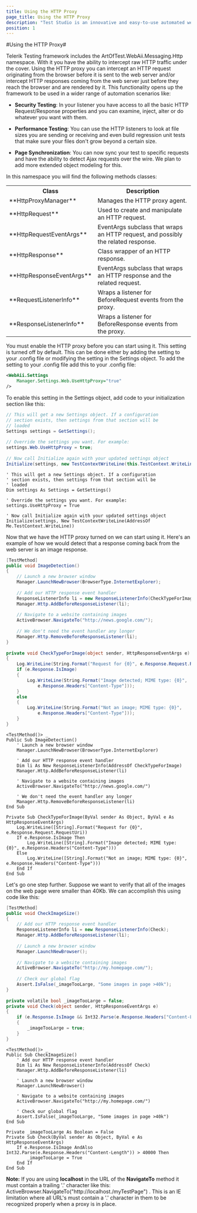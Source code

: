 ```yaml
---
title: Using the HTTP Proxy
page_title: Using the HTTP Proxy
description: "Test Studio is an innovative and easy-to-use automated web, WPF and load testing solution. Test Studio tests support essential technologies like ASP.NET AJAX, Silverlight, PHP and MVC. HTML5, Testing framework, functional testing, performance testing, load testing, exploratory testing, manual testing."
position: 1
---
```

#Using the HTTP Proxy#

Telerik Testing framework includes the ArtOfTest.WebAii.Messaging.Http namespace. With it you have the ability to intercept raw HTTP traffic under the cover. Using the HTTP proxy you can intercept an HTTP request originating from the browser before it is sent to the web server and/or intercept HTTP responses coming from the web server just before they reach the browser and are rendered by it. This functionality opens up the framework to be used in a wider range of automation scenarios like:

* **Security Testing**: In your listener you have access to all the basic HTTP Request/Response properties and you can examine, inject, alter or do whatever you want with them.

* **Performance Testing**: You can use the HTTP listeners to look at file sizes you are sending or receiving and even build regression unit tests that make sure your files don't grow beyond a certain size.

* **Page Synchronization**: You can now sync your test to specific requests and have the ability to detect Ajax requests over the wire. We plan to add more extended object modeling for this.
 
In this namespace you will find the following methods classes:

<table class="docs">
<tr>
	<th>Class</th><th>Description</th>
</tr>
<tr>
	<td>**HttpProxyManager**</td>
	<td>Manages the HTTP proxy agent.</td>
</tr>
<tr>
	<td>**HttpRequest**</td>
	<td>Used to create and manipulate an HTTP request.</td>
</tr>
<tr>
	<td>**HttpRequestEventArgs**</td>
	<td>EventArgs subclass that wraps an HTTP request, and possibly the related response.</td>
</tr>
<tr>
	<td>**HttpResponse**</td>
	<td>Class wrapper of an HTTP response.</td>
</tr>
<tr>
	<td>**HttpResponseEventArgs**</td>
	<td>EventArgs subclass that wraps an HTTP response and the related request.</td>
</tr>
<tr>
	<td>**RequestListenerInfo**</td>
	<td>Wraps a listener for BeforeRequest events from the proxy.</td>
</tr>
<tr>
	<td>**ResponseListenerInfo**</td>
	<td>Wraps a listener for BeforeResponse events from the proxy.</td>
</tr>
<table>

You must enable the HTTP proxy before you can start using it. This setting is turned off by default. This can be done either by adding the setting to your .config file or modifying the setting in the Settings object. To add the setting to your .config file add this to your .config file:


```XML
<WebAii.Settings
    Manager.Settings.Web.UseHttpProxy="true"
/>
```

To enable this setting in the Settings object, add code to your initialization section like this:

```C#
// This will get a new Settings object. If a configuration
// section exists, then settings from that section will be
// loaded
Settings settings = GetSettings();
 
// Override the settings you want. For example:
settings.Web.UseHttpProxy = true;
 
// Now call Initialize again with your updated settings object
Initialize(settings, new TestContextWriteLine(this.TestContext.WriteLine));
```
```VB
' This will get a new Settings object. If a configuration
' section exists, then settings from that section will be
' loaded
Dim settings As Settings = GetSettings()
 
' Override the settings you want. For example:
settings.UseHttpProxy = True
 
' Now call Initialize again with your updated settings object
Initialize(settings, New TestContextWriteLine(AddressOf Me.TestContext.WriteLine))
```


Now that we have the HTTP proxy turned on we can start using it. Here's an example of how we would detect that a response coming back from the web server is an image response.

```C#
[TestMethod]
public void ImageDetection()
{
    // Launch a new browser window
    Manager.LaunchNewBrowser(BrowserType.InternetExplorer);
 
    // Add our HTTP response event handler
    ResponseListenerInfo li = new ResponseListenerInfo(CheckTypeForImage);
    Manager.Http.AddBeforeResponseListener(li);
 
    // Navigate to a website containing images
    ActiveBrowser.NavigateTo("http://news.google.com/");
 
    // We don't need the event handler any longer
    Manager.Http.RemoveBeforeResponseListener(li);
}
 
private void CheckTypeForImage(object sender, HttpResponseEventArgs e)
{
    Log.WriteLine(String.Format("Request for {0}", e.Response.Request.RequestUri));
    if (e.Response.IsImage)
    {
        Log.WriteLine(String.Format("Image detected; MIME type: {0}",
            e.Response.Headers["Content-Type"]));
    }
    else
    {
        Log.WriteLine(String.Format("Not an image; MIME type: {0}",
            e.Response.Headers["Content-Type"]));
    }
}
```
```VB
<TestMethod()> _
Public Sub ImageDetection()
    ' Launch a new browser window
    Manager.LaunchNewBrowser(BrowserType.InternetExplorer)
 
    ' Add our HTTP response event handler
    Dim li As New ResponseListenerInfo(AddressOf CheckTypeForImage)
    Manager.Http.AddBeforeResponseListener(li)
 
    ' Navigate to a website containing images
    ActiveBrowser.NavigateTo("http://news.google.com/")
 
    ' We don't need the event handler any longer
    Manager.Http.RemoveBeforeResponseListener(li)
End Sub
 
Private Sub CheckTypeForImage(ByVal sender As Object, ByVal e As HttpResponseEventArgs)
    Log.WriteLine([String].Format("Request for {0}", e.Response.Request.RequestUri))
    If e.Response.IsImage Then
        Log.WriteLine([String].Format("Image detected; MIME type: {0}", e.Response.Headers("Content-Type")))
    Else
        Log.WriteLine([String].Format("Not an image; MIME type: {0}", e.Response.Headers("Content-Type")))
    End If
End Sub
```

Let's go one step further. Suppose we want to verify that all of the images on the web page were smaller than 40Kb. We can accomplish this using code like this:

```C#
[TestMethod]
public void CheckImageSize()
{
    // Add our HTTP response event handler
    ResponseListenerInfo li = new ResponseListenerInfo(Check);
    Manager.Http.AddBeforeResponseListener(li);
 
    // Launch a new browser window
    Manager.LaunchNewBrowser();
 
    // Navigate to a website containing images
    ActiveBrowser.NavigateTo("http://my.homepage.com/");
 
    // Check our global flag
    Assert.IsFalse(_imageTooLarge, "Some images in page >40k");
}
 
private volatile bool _imageTooLarge = false;
private void Check(object sender, HttpResponseEventArgs e)
{
    if (e.Response.IsImage && Int32.Parse(e.Response.Headers["Content-Length"]) > 40000)
    {
        _imageTooLarge = true;
    }
}
```
```VB
<TestMethod()> _
Public Sub CheckImageSize()
    ' Add our HTTP response event handler
    Dim li As New ResponseListenerInfo(AddressOf Check)
    Manager.Http.AddBeforeResponseListener(li)
 
    ' Launch a new browser window
    Manager.LaunchNewBrowser()
 
    ' Navigate to a website containing images
    ActiveBrowser.NavigateTo("http://my.homepage.com/")
 
    ' Check our global flag
    Assert.IsFalse(_imageTooLarge, "Some images in page >40k")
End Sub
 
Private _imageTooLarge As Boolean = False
Private Sub Check(ByVal sender As Object, ByVal e As HttpResponseEventArgs)
    If e.Response.IsImage AndAlso Int32.Parse(e.Response.Headers("Content-Length")) > 40000 Then
        _imageTooLarge = True
    End If
End Sub
```

**Note:** If you are using **localhost** in the URL of the **NavigateTo** method it must contain a trailing '.' character like this: ActiveBrowser.NavigateTo("http://localhost./myTestPage") . This is an IE limitation where all URL's must contain a '.' character in them to be recognized properly when a proxy is in place.

